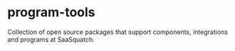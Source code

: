 # program-tools

Collection of open source packages that support components, integrations and programs at SaaSquatch.
